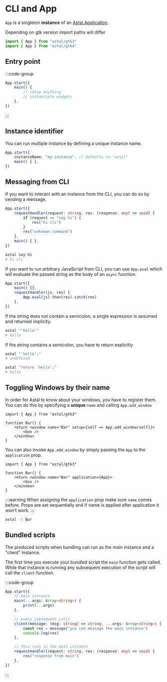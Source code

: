 # CLI and App

`App` is a singleton **instance** of an [Astal.Application](https://aylur.github.io/libastal/astal3/class.Application.html).

Depending on gtk version import paths will differ

```ts
import { App } from "astal/gtk3"
import { App } from "astal/gtk4"
```

## Entry point

:::code-group

```ts [app.ts]
App.start({
    main() {
        // setup anything
        // instantiate widgets
    },
})
```

:::

## Instance identifier

You can run multiple instance by defining a unique instance name.

```ts
App.start({
    instanceName: "my-instance", // defaults to "astal"
    main() { },
})
```

## Messaging from CLI

If you want to interact with an instance from the CLI,
you can do so by sending a message.

```ts
App.start({
    requestHandler(request: string, res: (response: any) => void) {
        if (request == "say hi") {
            res("hi cli")
        }
        res("unknown command")
    },
    main() { },
})
```

```sh
astal say hi
# hi cli
```

If you want to run arbitrary JavaScript from CLI, you can use `App.eval`
which will evaluate the passed string as the body of an `async` function.

```ts
App.start({
    main() {},
    requestHandler(js, res) {
        App.eval(js).then(res).catch(res)
    },
})
```

If the string does not contain a semicolon, a single expression is assumed and returned implicity.

```sh
astal "'hello'"
# hello
```

If the string contains a semicolon, you have to return explicitly

```sh
astal "'hello';"
# undefined

astal "return 'hello';"
# hello
```

## Toggling Windows by their name

In order for Astal to know about your windows, you have to register them.
You can do this by specifying a **unique** `name` and calling `App.add_window`

```tsx {4}
import { App } from "astal/gtk3"

function Bar() {
    return <window name="Bar" setup={self => App.add_window(self)}>
        <box />
    </window>
}
```

You can also invoke `App.add_window` by simply passing the `App` to the `application` prop.

```tsx {4}
import { App } from "astal/gtk3"

function Bar() {
    return <window name="Bar" application={App}>
        <box />
    </window>
}
```

:::warning
When assigning the `application` prop make sure `name` comes before.
Props are set sequentially and if name is applied after application it won't work.
:::

```sh [astal]
astal -t Bar
```

## Bundled scripts

The produced scripts when bundling can run as the main instance
and a "client" instance.

The first time you execute your bundled script the `main` function gets called.
While that instance is running any subsequent execution of the script will call
the `client` function.

:::code-group

```ts [main.ts]
App.start({
    // main instance
    main(...args: Array<string>) {
        print(...args)
    },

    // every subsequent calls
    client(message: (msg: string) => string, ...args: Array<string>) {
        const res = message("you can message the main instance")
        console.log(res)
    },

    // this runs in the main instance
    requestHandler(request: string, res: (response: any) => void) {
        res("response from main")
    },
})
```

:::
